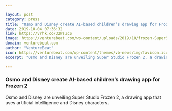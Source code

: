 ```yaml
---

layout: post
category: press
title: "Osmo and Disney create AI-based children’s drawing app for Frozen 2"
date: 2019-10-04 07:36:32
link: https://vrhk.co/32WsZcS
image: https://venturebeat.com/wp-content/uploads/2019/10/frozen-SuperStudio_3-4_Product_Game1.jpg?w=1200&strip=all
domain: venturebeat.com
author: "VentureBeat"
icon: https://venturebeat.com/wp-content/themes/vb-news/img/favicon.ico
excerpt: "Osmo and Disney are unveiling Super Studio Frozen 2, a drawing app that uses artificial intelligence and Disney characters."

---
```


### Osmo and Disney create AI-based children’s drawing app for Frozen 2

Osmo and Disney are unveiling Super Studio Frozen 2, a drawing app that uses artificial intelligence and Disney characters.